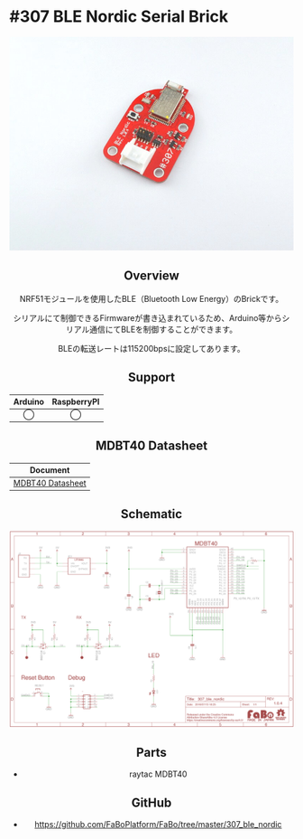 # #307 BLE Nordic Serial Brick

<center>

![](./img/307_ble_nordic.jpg)
<!--COLORME-->

## Overview
NRF51モジュールを使用したBLE（Bluetooth Low Energy）のBrickです。

シリアルにて制御できるFirmwareが書き込まれているため、Arduino等からシリアル通信にてBLEを制御することができます。

BLEの転送レートは115200bpsに設定してあります。

## Support
|Arduino|RaspberryPI|
|:--:|:--:|
|◯|◯|

## MDBT40 Datasheet

|Document|
|--|
|[MDBT40 Datasheet](http://www.raytac.com/download/MDBT40/MDBT40%20spec-Version%20A4.pdf)|

## Schematic
![](./img/307_ble_nordic_sch.png)

## Parts
- raytac MDBT40

## GitHub
- https://github.com/FaBoPlatform/FaBo/tree/master/307_ble_nordic
